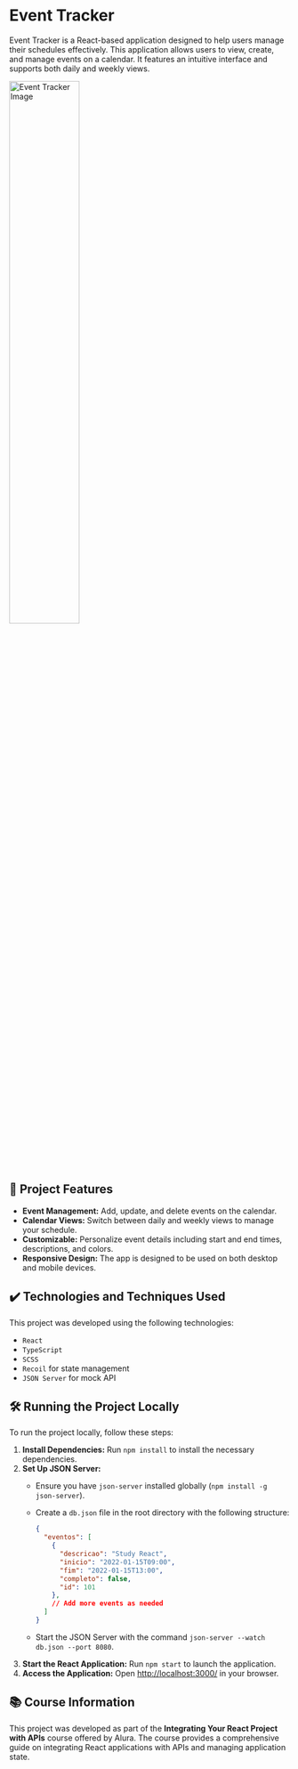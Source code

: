 # Event Tracker

Event Tracker is a React-based application designed to help users manage their schedules effectively. This application allows users to view, create, and manage events on a calendar. It features an intuitive interface and supports both daily and weekly views.

<img src="screencapture.png" alt="Event Tracker Image" width="50%">

## 🔨 Project Features

- **Event Management:** Add, update, and delete events on the calendar.
- **Calendar Views:** Switch between daily and weekly views to manage your schedule.
- **Customizable:** Personalize event details including start and end times, descriptions, and colors.
- **Responsive Design:** The app is designed to be used on both desktop and mobile devices.

## ✔️ Technologies and Techniques Used

This project was developed using the following technologies:

- `React`
- `TypeScript`
- `SCSS`
- `Recoil` for state management
- `JSON Server` for mock API

## 🛠️ Running the Project Locally

To run the project locally, follow these steps:

1. **Install Dependencies:** Run `npm install` to install the necessary dependencies.
2. **Set Up JSON Server:**
   - Ensure you have `json-server` installed globally (`npm install -g json-server`).
   - Create a `db.json` file in the root directory with the following structure:

     ```json
     {
       "eventos": [
         {
           "descricao": "Study React",
           "inicio": "2022-01-15T09:00",
           "fim": "2022-01-15T13:00",
           "completo": false,
           "id": 101
         },
         // Add more events as needed
       ]
     }
     ```

   - Start the JSON Server with the command `json-server --watch db.json --port 8080`.
3. **Start the React Application:** Run `npm start` to launch the application.
4. **Access the Application:** Open <a href="http://localhost:3000/">http://localhost:3000/</a> in your browser.

## 📚 Course Information

This project was developed as part of the **Integrating Your React Project with APIs** course offered by Alura. The course provides a comprehensive guide on integrating React applications with APIs and managing application state.

